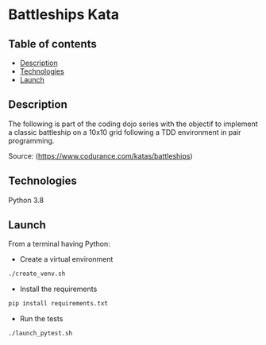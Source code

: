 # Battleships Kata

## Table of contents
* [Description](#description)
* [Technologies](#technologies)
* [Launch](#lauch)

<a id="description"></a>
## Description
The following is part of the coding dojo series with the objectif to implement a classic battleship on a 10x10 grid following a TDD environment in pair programming.

Source: (https://www.codurance.com/katas/battleships)

<a id="technologies"></a>
## Technologies
Python 3.8

<a id="lauch"></a>
## Launch
From a terminal having Python:

* Create a virtual environment
```Bash
./create_venv.sh
```
* Install the requirements
```Bash
pip install requirements.txt
```
* Run the tests
```Bash
./launch_pytest.sh
```
